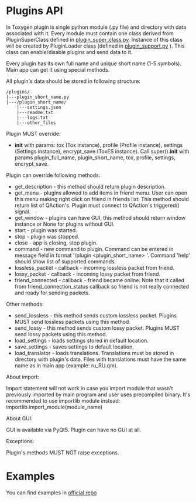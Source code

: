 # Plugins API

In Toxygen plugin is single python module (.py file) and directory with data associated with it. 
Every module must contain one class derived from PluginSuperClass defined in [plugin_super_class.py](/src/plugins/plugin_super_class.py). Instance of this class will be created by PluginLoader class (defined in [plugin_support.py](/src/plugin_support.py) ). This class can enable/disable plugins and send data to it. 

Every plugin has its own full name and unique short name (1-5 symbols). Main app can get it using special methods. 

All plugin's data should be stored in following structure:

```
/plugins/
|---plugin_short_name.py
|---/plugin_short_name/
	|---settings.json
	|---readme.txt
	|---logs.txt
	|---other_files
```

Plugin MUST override:
-  __init__ with params: tox (Tox instance), profile (Profile instance), settings (Settings instance), encrypt_save (ToxES instance). Call super().__init__ with params plugin_full_name, plugin_short_name, tox, profile, settings, encrypt_save.

Plugin can override following methods:
- get_description - this method should return plugin description. 
- get_menu - plugins allowed to add items in friend menu. User can open this menu making right click on friend in friends list. This method should return list of QAction's. Plugin must connect to QAction's triggered() signal. 
- get_window - plugins can have GUI, this method should return window instance or None for plugins without GUI.
- start - plugin was started.
- stop - plugin was stopped.
- close - app is closing, stop plugin.
- command - new command to plugin. Command can be entered in message field in format '/plugin <plugin_short_name> <command>'. Command 'help' should show list of supported commands.
- lossless_packet - callback - incoming lossless packet from friend.
- lossy_packet - callback - incoming lossy packet from friend.
- friend_connected - callback - friend became online. Note that it called from friend_connection_status callback so friend is not really connected and ready for sending packets.

Other methods:
- send_lossless - this method sends custom lossless packet. Plugins MUST send lossless packets using this method.
- send_lossy - this method sends custom lossy packet. Plugins MUST send lossy packets using this method.
- load_settings - loads settings stored in default location.
- save_settings - saves settings to default location.
- load_translator - loads translations. Translations must be stored in directory with plugin's data. Files with translations must have the same name as in main app (example: ru_RU.qm).

About import:

Import statement will not work in case you import module that wasn't previously imported by main program and user uses precompiled binary. It's recommended to use importlib module instead: importlib.import_module(module_name)

About GUI:

GUI is available via PyQt5. Plugin can have no GUI at all.

Exceptions:

Plugin's methods MUST NOT raise exceptions.

# Examples

You can find examples in [official repo](https://github.com/toxygen-project/toxygen_plugins)


